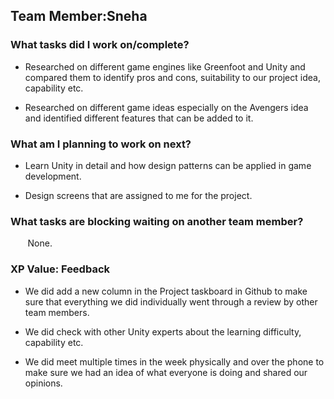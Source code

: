 <h2>Team Member:Sneha</h2>

<h3>What tasks did I work on/complete?</h3>

- Researched on different game engines like Greenfoot and Unity and compared them to identify pros and cons, suitability to our project idea, capability etc.

- Researched on different game ideas especially on the Avengers idea and identified different features that can be added to it.


<h3>What am I planning to work on next?</h3>

- Learn Unity in detail and how design patterns can be applied in game development.

- Design screens that are assigned to me for the project.


<h3>What tasks are blocking waiting on another team member?</h3>
    &nbsp;&nbsp;&nbsp;&nbsp;&nbsp;&nbsp;&nbsp;None.

<h3>XP Value: Feedback</h3>

- We did add a new column in the Project taskboard in Github to make sure that everything we did individually went through a review by other team members.

- We did check with other Unity experts about the learning difficulty, capability etc.

- We did meet multiple times in the week physically and over the phone to make sure we had an idea of what everyone is doing and shared our opinions.

